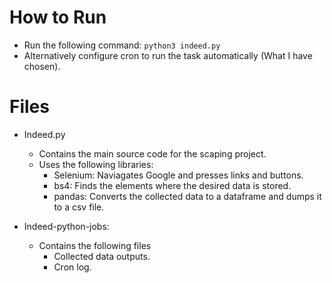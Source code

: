 # How to Run

- Run the following command: `python3 indeed.py`
- Alternatively configure cron to run the task automatically (What I have chosen).


# Files

- Indeed.py
    - Contains the main source code for the scaping project.
    - Uses the following libraries:
        - Selenium: Naviagates Google and presses links and buttons.
        - bs4: Finds the elements where the desired data is stored.
        - pandas: Converts the collected data to a dataframe and dumps it to a csv file.

- Indeed-python-jobs:

    - Contains the following files
        - Collected data outputs.
        - Cron log.

